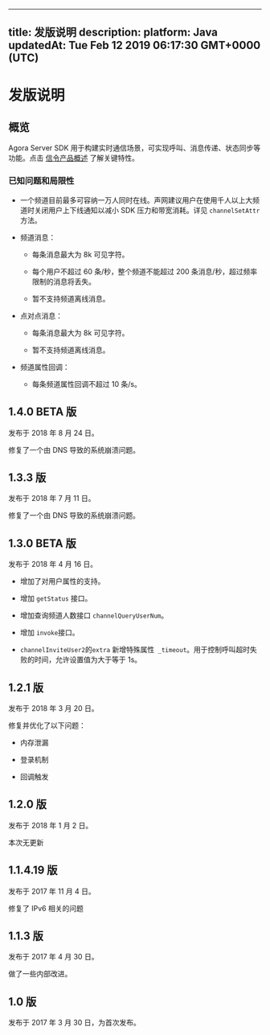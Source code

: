 
---
title: 发版说明
description: 
platform: Java
updatedAt: Tue Feb 12 2019 06:17:30 GMT+0000 (UTC)
---
# 发版说明
## 概览

Agora Server SDK 用于构建实时通信场景，可实现呼叫、消息传递、状态同步等功能。点击 [信令产品概述](https://docs.agora.io/cn/Signaling/product_signaling?platform=All%20Platforms) 了解关键特性。

### 已知问题和局限性

-   一个频道目前最多可容纳一万人同时在线。声网建议用户在使用千人以上大频道时关闭用户上下线通知以减小 SDK 压力和带宽消耗。详见 `channelSetAttr` 方法。

-   频道消息：

    -   每条消息最大为 8k 可见字符。

    -   每个用户不超过 60 条/秒，整个频道不能超过 200 条消息/秒，超过频率限制的消息将丢失。

    -   暂不支持频道离线消息。

-   点对点消息：

    -   每条消息最大为 8k 可见字符。

    -   暂不支持频道离线消息。


-   频道属性回调：

    -   每条频道属性回调不超过 10 条/s。


## 1.4.0 BETA 版

发布于 2018 年 8 月 24 日。

修复了一个由 DNS 导致的系统崩溃问题。

## 1.3.3 版 

发布于 2018 年 7 月 11 日。

修复了一个由 DNS 导致的系统崩溃问题。

## 1.3.0 BETA 版

发布于 2018 年 4 月 16 日。

-   增加了对用户属性的支持。

-   增加 `getStatus` 接口。

-   增加查询频道人数接口 `channelQueryUserNum`。

-   增加 `invoke`接口。

-   `channelInviteUser2`的`extra` 新增特殊属性` _timeout`。用于控制呼叫超时失败的时间，允许设置值为大于等于 1s。


## 1.2.1 版 

发布于 2018 年 3 月 20 日。

修复并优化了以下问题：

-   内存泄漏

-   登录机制

-   回调触发


## 1.2.0 版

发布于 2018 年 1 月 2 日。

本次无更新

## 1.1.4.19 版

发布于 2017 年 11 月 4 日。

修复了 IPv6 相关的问题

## 1.1.3 版 

发布于 2017 年 4 月 30 日。

做了一些内部改进。

## 1.0 版 

发布于  2017 年  3 月 30 日，为首次发布。


